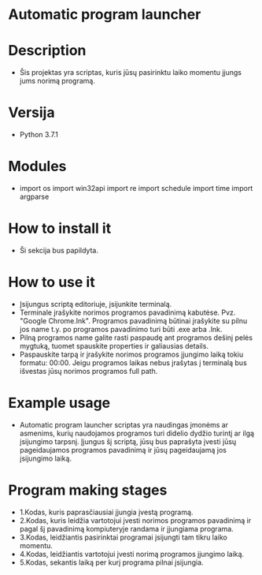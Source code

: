 # Automatic program launcher

# Description

* Šis projektas yra scriptas, kuris jūsų pasirinktu laiko momentu įjungs jums norimą programą.
# Versija

* Python 3.7.1

# Modules

* import os
  import win32api
  import re
  import schedule
  import time
  import argparse

# How to install it

* Ši sekcija bus papildyta.
# How to use it

* Įsijungus scriptą editoriuje, įsijunkite terminalą.
* Terminale įrašykite norimos programos pavadinimą kabutėse. Pvz. "Google Chrome.lnk". Programos pavadinimą būtinai įrašykite su pilnu jos name t.y. po programos pavadinimo turi būti .exe arba .lnk.
* Pilną programos name galite rasti paspaudę ant programos dešinį pelės mygtuką, tuomet spauskite properties ir galiausias details.
* Paspauskite tarpą ir įrašykite norimos programos įjungimo laiką tokiu formatu: 00:00. Jeigu programos laikas nebus įrašytas į terminalą bus išvestas jūsų norimos programos full path.

# Example usage
* Automatic program launcher scriptas yra naudingas įmonėms ar asmenims, kurių naudojamos            programos turi didelio dydžio turintį ar ilgą įsijungimo tarpsnį. Įjungus šį scriptą, jūsų bus     paprašyta įvesti jūsų pageidaujamos programos pavadinimą ir jūsų pageidaujamą jos įsijungimo       laiką.

# Program making stages

* 1.Kodas, kuris paprasčiausiai įjungia įvestą programą.
* 2.Kodas, kuris leidžia vartotojui įvesti norimos programos pavadinimą ir pagal šį pavadinimą kompiuteryje randama ir įjungiama programa.
* 3.Kodas, leidžiantis pasirinktai programai įsijungti tam tikru laiko momentu.
* 4.Kodas, leidžiantis vartotojui įvesti norimą programos įjungimo laiką.
* 5.Kodas, sekantis laiką per kurį programa pilnai įsijungia.


